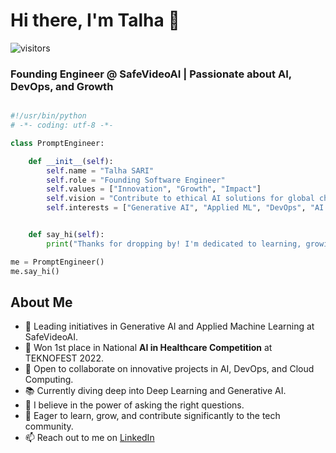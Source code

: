 # Hi there, I'm Talha 👋

![visitors](https://visitor-badge.laobi.icu/badge?page_id=SeeknnDestroy.SeeknnDestroy)

### Founding Engineer @ SafeVideoAI | Passionate about AI, DevOps, and Growth

```python

#!/usr/bin/python
# -*- coding: utf-8 -*-

class PromptEngineer:

    def __init__(self):
        self.name = "Talha SARI"
        self.role = "Founding Software Engineer"
        self.values = ["Innovation", "Growth", "Impact"]
        self.vision = "Contribute to ethical AI solutions for global challenges."
        self.interests = ["Generative AI", "Applied ML", "DevOps", "AI in Healthcare"]


    def say_hi(self):
        print("Thanks for dropping by! I'm dedicated to learning, growing, and pushing the boundaries in AI.")

me = PromptEngineer()
me.say_hi()
```

## About Me

- 🚀 Leading initiatives in Generative AI and Applied Machine Learning at SafeVideoAI.
- 🏅 Won 1st place in National **AI in Healthcare Competition** at TEKNOFEST 2022.
- 💼 Open to collaborate on innovative projects in AI, DevOps, and Cloud Computing.
- 📚 Currently diving deep into Deep Learning and Generative AI.
- 📝 I believe in the power of asking the right questions.
- 🌱 Eager to learn, grow, and contribute significantly to the tech community.
- 📫 Reach out to me on [LinkedIn](https://www.linkedin.com/in/talhasari/)
